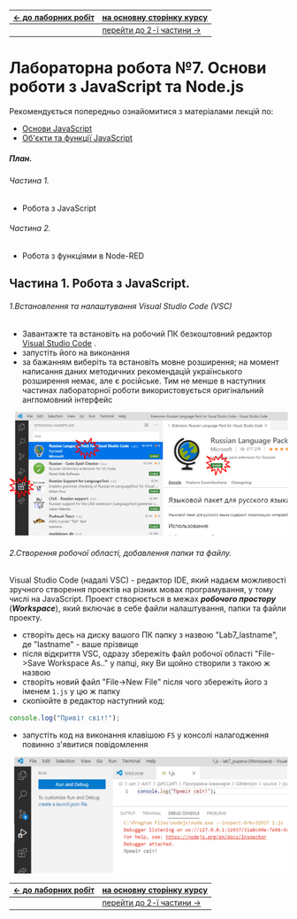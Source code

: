| [<- до лаборних робіт](README.md) | [на основну сторінку курсу](../README.md)   |
| --------------------------------- | ------------------------------------------- |
|                                   | [перейти до 2-ї частини ->](labjs_2node.md) |

# Лабораторна робота №7. Основи роботи з JavaScript та Node.js

Рекомендується попередньо ознайомитися з матеріалами лекцій по:

- [Основи JavaScript](../Лекц/javascript.md)
- [Об'єкти та функції JavaScript](../Лекц/jsobjects.md)

##### План.

###### Частина 1. 

- Робота з JavaScript 

###### Частина 2.

- Робота з функціями в Node-RED

## Частина 1. Робота з JavaScript.

###### 1.Встановлення та налаштування Visual Studio Code (VSC) 

- Завантажте та встановіть на робочий ПК безкоштовний редактор [Visual Studio Code](https://code.visualstudio.com/) .
- запустіть його на виконання
- за бажанням виберіть та встановіть мовне розширення; на момент написання даних методичних рекомендацій українського розширення немає, але є російське. Тим не менше в наступних частинах лабораторної роботи використовується оригінальний англомовний інтерфейс

![](jsmedia/1.png)



###### 2.Створення робочої області, добавлення папки та файлу.  

Visual Studio Code (надалі VSC) - редактор IDE, який надаєм можливості зручного створення проектів на різних мовах програмування, у тому числі на JavaScript. Проект створюється в межах ***робочого простору*** (***Workspace***), який включає в себе файли налаштування, папки та файли проекту.  

- створіть десь на диску вашого ПК папку з назвою "Lab7_lastname", де  "lastname" - ваше прізвище 
- після відкриття VSC, одразу збережіть файл робочої області "File->Save Workspace As.." у папці, яку Ви щойно створили з такою ж назвою  
- створіть новий файл "File->New File" після чого збережіть його з іменем `1.js` у цю ж папку 
- скопіюйте в редактор наступний код:

```javascript
console.log("Привіт світ!");
```

- запустіть код на виконання клавішою `F5` у консолі налагодження повинно з'явитися повідомлення

![](jsmedia/2.png)



| [<- до лаборних робіт](README.md) | [на основну сторінку курсу](../README.md)   |
| --------------------------------- | ------------------------------------------- |
|                                   | [перейти до 2-ї частини ->](labjs_2node.md) |

